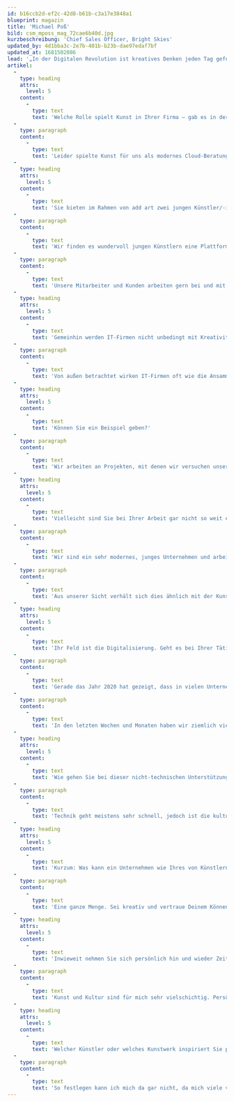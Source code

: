 ```yaml
---
id: b16ccb2d-ef2c-42d8-b61b-c3a17e3848a1
blueprint: magazin
title: 'Michael Poß'
bild: csm_mposs_mag_72cae6b40d.jpg
kurzbeschreibung: 'Chief Sales Officer, Bright Skies'
updated_by: 4d1bba3c-2e7b-401b-b23b-dae97edaf7bf
updated_at: 1681502086
lead: '„In der Digitalen Revolution ist kreatives Denken jeden Tag gefordert.“'
artikel:
  -
    type: heading
    attrs:
      level: 5
    content:
      -
        type: text
        text: 'Welche Rolle spielt Kunst in Ihrer Firma – gab es in der Vergangenheit Berührungspunkte?'
  -
    type: paragraph
    content:
      -
        type: text
        text: 'Leider spielte Kunst für uns als modernes Cloud-Beratungshaus bisher eine untergeordnete Rolle. Das heißt nicht, dass unsere hoch kompetenten, kreativen und zukunftsorientierten Kollegen sich nicht jeder individuell für Kunst interessieren, es gab jedoch lediglich aus Unternehmenssicht wenig Berührungspunkte.'
  -
    type: heading
    attrs:
      level: 5
    content:
      -
        type: text
        text: 'Sie bieten im Rahmen von add art zwei jungen Künstler/-innen eine Plattform. Gibt es bestimmte Erwartungen, die Sie damit verknüpfen?'
  -
    type: paragraph
    content:
      -
        type: text
        text: 'Wir finden es wundervoll jungen Künstlern eine Plattform zu bieten, um ihre Ideen zu teilen. Manchmal benötigt man lediglich eine kleine Chance, eine kleine Unterstützung, um seinen Traum zu verwirklichen. Wir hoffen bei beiden Künstlern einen Teil dazu beitragen zu können.'
  -
    type: paragraph
    content:
      -
        type: text
        text: 'Unsere Mitarbeiter und Kunden arbeiten gern bei und mit uns, weil wir täglich versuchen „anders“ zu sein. Dabei jedoch immer Raum geben für Individualität und Kreativität, gepaart mit dem Fokus auf höchste Professionalität. Wir sind fest davon überzeugt, dass Nachwuchskunst uns bei dieser Art des gemeinsamen Schaffens unterstützt – eben auf eine besondere, moderne Art und Weise.'
  -
    type: heading
    attrs:
      level: 5
    content:
      -
        type: text
        text: 'Gemeinhin werden IT-Firmen nicht unbedingt mit Kreativität in Verbindung gebracht, Stichwort „IT-Nerds“. Ein Trugschluss?'
  -
    type: paragraph
    content:
      -
        type: text
        text: 'Von außen betrachtet wirken IT-Firmen oft wie die Ansammlung von „lichtscheuen Nerds“, die, Tag ein Tag aus, Zahlencodes in Computer „hacken“. Dem ist bei Weitem nicht so. Und da spreche ich nicht nur für uns als Bright Skies, sondern auch für eine Vielzahl von weiteren Unternehmen aus der Branche. Kreativität und auch Individualität sind tägliche Begleiter unserer Arbeit. Jeder kennt Steve Jobs, ohne seine Kreativität gäbe es heute keine Smartphones. Oder Bill Gates, ohne ihn gäbe es heute keine Lösungen wie Word oder Microsoft Teams. Wer weiß, wie Home-Office-Lösungen in Zeiten von Corona dann funktioniert hätten. Die Industrielle Revolution hat in der Welt viel verändert, nun stecken wir in der Digitalen Revolution und da ist kreatives Denken jeden Tag gefordert.'
  -
    type: heading
    attrs:
      level: 5
    content:
      -
        type: text
        text: 'Können Sie ein Beispiel geben?'
  -
    type: paragraph
    content:
      -
        type: text
        text: 'Wir arbeiten an Projekten, mit denen wir versuchen unseren Alltag zu verbessern. Sei es im Bereich des Video-Conferencing, damit wir zu unseren Großeltern auch ohne persönlichen Besuch Nähe schaffen, oder bei medizinischen Instituten, wo wir zum Beispiel eine Software entwickelt haben, um medizinische Studien im Bereich der Krebsforschung mit künstlicher Intelligenz zu unterstützen. Viele dieser Projekte verlangen hohe fachliche Expertise, gepaart mit Kreativität und Entdeckermentalität, da es diese Lösungen vorher häufig nicht gibt. Aus eigener Erfahrung darf ich Ihnen sagen, ich lerne jeden Tag eine Menge Themen von meinen Kollegen dazu, und bin jedes Mal erfreut, welcher innovative, motivierte und kreative Geist in jedem schlummert.'
  -
    type: heading
    attrs:
      level: 5
    content:
      -
        type: text
        text: 'Vielleicht sind Sie bei Ihrer Arbeit gar nicht so weit entfernt von einer Vorgehensweise, die der eines Künstlers ähnelt…'
  -
    type: paragraph
    content:
      -
        type: text
        text: 'Wir sind ein sehr modernes, junges Unternehmen und arbeiten täglich daran, auch die Zusammenarbeit modern zu gestalten. Wir leben Modern Work seit Beginn unserer Gründung vor sechs Jahren und möchten dem Kollegium ein motivierendes und selbstbestimmtes Arbeitsumfeld bieten. Natürlich gibt es auch Regeln, und jedem sind diese bewusst, jedoch sind die Wege zum Ziel vielschichtig und die Freiheiten und das Vertrauen geben wir den Mitarbeitern.'
  -
    type: paragraph
    content:
      -
        type: text
        text: 'Aus unserer Sicht verhält sich dies ähnlich mit der Kunst. Auch hier gibt es Grundlagen, Handwerkszeug und Regeln. Jedoch lebt auch die Kunst von Kreativität, Freiheit und Individualität. Im Endeffekt zählt auch hier das Ergebnis und ob ein Betrachter das, was ich persönlich geleistet habe, als solches akzeptiert oder respektiert.'
  -
    type: heading
    attrs:
      level: 5
    content:
      -
        type: text
        text: 'Ihr Feld ist die Digitalisierung. Geht es bei Ihrer Tätigkeit gegenüber Kunden letztlich nicht auch um das Thema Unternehmenskultur, wenn es heißt, gewohnte Strukturen zu verändern?'
  -
    type: paragraph
    content:
      -
        type: text
        text: 'Gerade das Jahr 2020 hat gezeigt, dass in vielen Unternehmen die Zeit stehen geblieben ist. Es ist schön, und sicherlich ein erster Schritt, wenn Unternehmen sich auf einmal von einer „Sie“- zu einer „Du“-Kultur bekennen. Jedoch verändert dies noch nicht die Unternehmenskultur in Summe. Digitalisierung schafft dabei die technischen Möglichkeiten, jedoch darf die technische Veränderung niemals ohne eine geführte kulturelle Veränderung in den Köpfen der Mitarbeiter erfolgen.'
  -
    type: paragraph
    content:
      -
        type: text
        text: 'In den letzten Wochen und Monaten haben wir ziemlich viele Anfragen aus den Bereichen des Modern Works bekommen. Insbesondere Home-Office-Lösungen wurden überproportional diskutiert. Dabei ging es zunächst um schnelles Handeln und technische Bereitstellung. Nun merken die Kunden, dass das technisch alles ganz gut funktioniert und Fragen nun auch nach den nicht-technischen Unterstützungen.'
  -
    type: heading
    attrs:
      level: 5
    content:
      -
        type: text
        text: 'Wie gehen Sie bei dieser nicht-technischen Unterstützung vor?'
  -
    type: paragraph
    content:
      -
        type: text
        text: 'Technik geht meistens sehr schnell, jedoch ist die kulturelle Veränderung ein sehr umfassender Prozess. Wir haben schon vor über einem Jahr ein eigenes Team aufgebaut, das sich um die Prozesse und das Vorgehen bei kulturellen Veränderungen bei unseren Kunden kümmert. In diesem Team arbeiten Informatiker, Trainer, User-Experience-Experten etc. – also Personen mit sehr unterschiedlichen Erfahrungen und fachlichen Schwerpunkten. Ziel dieses Teams ist es, die Mitarbeiter unserer Kunden fachlich kompetent, anwenderfreundlich und zudem psychologisch auf die Reise in die digitalisierte Arbeitswelt zu unterstützen. Der Erfolg gibt uns Recht und daher wird dieses Team kontinuierlich weiter verstärkt.'
  -
    type: heading
    attrs:
      level: 5
    content:
      -
        type: text
        text: 'Kurzum: Was kann ein Unternehmen wie Ihres von Künstlern lernen?'
  -
    type: paragraph
    content:
      -
        type: text
        text: 'Eine ganze Menge. Sei kreativ und vertraue Deinem Können. Verstehe und erlerne Dein Handwerk, gehe mit offenen Augen durch die Welt und lebe nach dem Motto „Let‘s do amazing things“ – dies ist übrigens unser Motto.'
  -
    type: heading
    attrs:
      level: 5
    content:
      -
        type: text
        text: 'Inwieweit nehmen Sie sich persönlich hin und wieder Zeit für Kunst und Kultur?'
  -
    type: paragraph
    content:
      -
        type: text
        text: 'Kunst und Kultur sind für mich sehr vielschichtig. Persönlich sammle ich keine Kunst, erfreue mich jedoch an besonderen Dingen. Ich schätze herausragende Leistungen und finde es überaus spannend zu erfahren, was sich die Person beziehungsweise der Erschaffer dabei gedacht hat. Dabei bin ich persönlich nicht auf einen Bereich beschränkt und erfreue mich an Musik, Architektur, Skulpturen oder auch Gemälden. Ich hatte das Glück, als Kind und Jugendlicher sehr viel von meinen Eltern in diese Richtung mit zu bekommen. Neben den diversen Opern-, Theater- und Museumsbesuchen waren es auch die Reisen nach Rom, Florenz oder Paris. Ich mag es sehr, Städte und Orte auf mich wirken zu lassen, zehre auch heute noch von dem Erlebten und versuche stets dieses kontinuierlich aufrecht zu erhalten und weiter zu geben.'
  -
    type: heading
    attrs:
      level: 5
    content:
      -
        type: text
        text: 'Welcher Künstler oder welches Kunstwerk inspiriert Sie persönlich ganz besonders, und warum?'
  -
    type: paragraph
    content:
      -
        type: text
        text: 'So festlegen kann ich mich da gar nicht, da mich viele verschiedene Themen begeistern. Zwei – in meinen Augen – Genies, die mich inspirieren, möchte ich dennoch exemplarisch benennen. Als erstes sicherlich Leonardo da Vinci. Egal ob Kunst, Architektur oder Ingenieurwesen, er war ein Universalgelehrter und hat die Welt verändert. Als zweites definitiv Karl Lagerfeld. Auch er ist ein Universalgenie. Sicherlich eine spezielle Person, jedoch hat er es geschafft, die Modewelt zu revolutionieren – nicht nur mit seinen legendären Kreationen. Denn obendrein hat er aus einem angestaubten Label wie Chanel mit Kreativität, Professionalität, Motivation und Willen einen Weltkonzern gemacht.'
---
```

